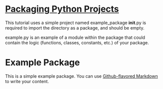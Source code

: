 # [Packaging Python Projects](https://packaging.python.org/tutorials/packaging-projects/)
This tutorial uses a simple project named example_package
__init__.py is required to import the directory as a package, and should be empty.

example.py is an example of a module within the package that could contain the logic (functions, classes, constants, etc.) of your package.

# Example Package

This is a simple example package. You can use
[Github-flavored Markdown](https://guides.github.com/features/mastering-markdown/)
to write your content.